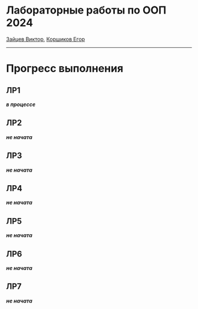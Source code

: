 Лабораторные работы по ООП 2024
===
[Зайцев Виктор](http://t.me/vaz0n4ik), [Коршиков Егор](http://t.me/egortchik)
***
Прогресс выполнения
===

ЛР1
---
***в процессе***

ЛР2
---
***не начата***

ЛР3
---
***не начата***

ЛР4
---
***не начата***

ЛР5
---
***не начата***

ЛР6
---
***не начата***

ЛР7
---
***не начата***
